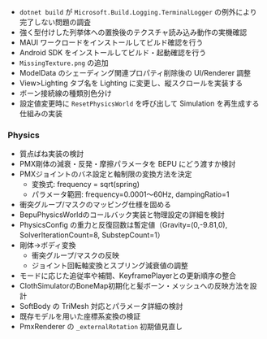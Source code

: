 * `dotnet build` が `Microsoft.Build.Logging.TerminalLogger` の例外により完了しない問題の調査
* 強く型付けした列挙体への置換後のテクスチャ読み込み動作の実機確認
* MAUI ワークロードをインストールしてビルド確認を行う
* Android SDK をインストールしてビルド・起動確認を行う
* `MissingTexture.png` の追加
* ModelData のシェーディング関連プロパティ削除後の UI/Renderer 調整
* View>Lighting タブ名を Lighting に変更し、縦スクロールを実装する
* ボーン接続線の種類別色分け
* 設定値変更時に `ResetPhysicsWorld` を呼び出して Simulation を再生成する仕組みの実装

### Physics
- 質点ばね実装の検討
- PMX剛体の減衰・反発・摩擦パラメータを BEPU にどう渡すか検討
- PMXジョイントのバネ設定と軸制限の変換方法を決定
  - 変換式: frequency = sqrt(spring)
  - パラメータ範囲: frequency=0.0001〜60Hz, dampingRatio=1
- 衝突グループ/マスクのマッピング仕様を固める
- BepuPhysicsWorldのコールバック実装と物理設定の詳細を検討
- PhysicsConfig の重力と反復回数は暫定値（Gravity=(0,-9.81,0), SolverIterationCount=8, SubstepCount=1）
- 剛体→ボディ変換
  - 衝突グループ/マスクの反映
  - ジョイント回転軸変換とスプリング減衰値の調整
- モードに応じた追従率や補間、KeyframePlayerとの更新順序の整合
- ClothSimulatorのBoneMap初期化と髪ボーン・メッシュへの反映方法を設計
- SoftBody の TriMesh 対応とパラメータ詳細の検討
- 既存モデルを用いた座標系変換の検証
- PmxRenderer の `_externalRotation` 初期値見直し
